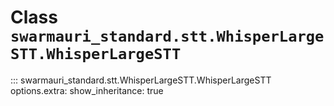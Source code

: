 # Class `swarmauri_standard.stt.WhisperLargeSTT.WhisperLargeSTT`

::: swarmauri_standard.stt.WhisperLargeSTT.WhisperLargeSTT
    options.extra:
      show_inheritance: true

